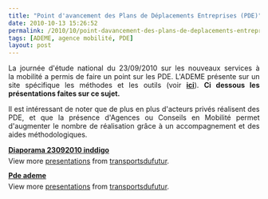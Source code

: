 ```yaml
---
title: "Point d'avancement des Plans de Déplacements Entreprises (PDE)"
date: 2010-10-13 15:26:52
permalink: /2010/10/point-davancement-des-plans-de-deplacements-entreprises-pde.html
tags: [ADEME, agence mobilité, PDE]
layout: post
---
```


<p style="text-align: justify">La journée d'étude national du 23/09/2010 sur les nouveaux services à la mobilité a permis de faire un point sur les PDE. L'ADEME présente sur un site spécifique les méthodes et les outils (voir <strong><a href="http://www.plan-deplacements.fr/" target="_blank">ici</a></strong>). <strong>Ci dessous les présentations faites sur ce sujet. </strong></p> <p style="text-align: justify">Il est intéressant de noter que de plus en plus d'acteurs privés réalisent des PDE, et que la présence d'Agences ou Conseils en Mobilité permet d'augmenter le nombre de réalisation grâce à un accompagnement et des aides méthodologiques.</p>   <!--more-->   <div id="__ss_5432894" style="width: 425px"><strong style="margin: 12px 0 4px"><a href="http://www.slideshare.net/transportsdufutur/diaporama-23092010-inddigo" title="Diaporama 23092010 inddigo">Diaporama 23092010 inddigo</a></strong>         <div style="padding: 5px 0 12px">View more <a href="http://www.slideshare.net/">presentations</a> from <a href="http://www.slideshare.net/transportsdufutur">transportsdufutur</a>.</div> </div> <div id="__ss_5432888" style="width: 425px"><strong style="margin: 12px 0 4px"><a href="http://www.slideshare.net/transportsdufutur/pde-ademe" title="Pde ademe">Pde ademe</a></strong>         <div style="padding: 5px 0 12px">View more <a href="http://www.slideshare.net/">presentations</a> from <a href="http://www.slideshare.net/transportsdufutur">transportsdufutur</a>.</div> </div>
